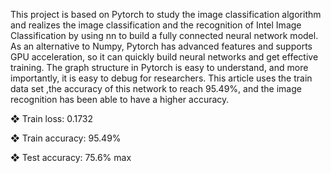 This project is based on Pytorch to study the image classification algorithm and realizes the image classification 
and the recognition of Intel Image Classification by using nn to build a fully connected neural network model. 
As an alternative to Numpy, Pytorch has advanced features and supports GPU acceleration, so it can quickly build 
neural networks and get effective training. The graph structure in Pytorch is easy to understand, and more 
importantly, it is easy to debug for researchers. This article uses the train data set ,the accuracy of this network to 
reach 95.49%, and the image recognition has been able to have a higher accuracy.

❖ Train loss: 0.1732

❖ Train accuracy: 95.49%

❖ Test accuracy: 75.6% max

